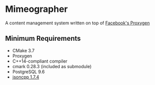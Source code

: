 # Mimeographer

A content management system written on top of [Facebook's Proxygen](https://github.com/facebook/proxygen)

## Minimum Requirements
* CMake 3.7
* Proxygen
* C++14-compliant compiler
* cmark 0.28.3 (included as submodule)
* PostgreSQL 9.6
* [jsoncpp 1.7.4](https://github.com/open-source-parsers/jsoncpp)
